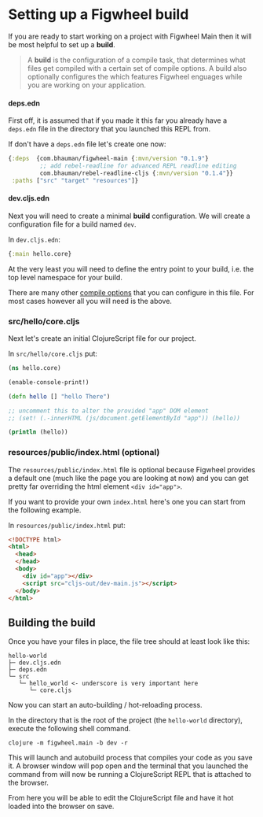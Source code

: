 # Setting up a Figwheel build

If you are ready to start working on a project with Figwheel Main then
it will be most helpful to set up a **build**.

> A **build** is the configuration of a compile task, that determines
> what files get compiled with a certain set of compile options. A
> build also optionally configures the which features Figwheel
> enguages while you are working on your application.

#### deps.edn

First off, it is assumed that if you made it this far you already have
a `deps.edn` file in the directory that you launched this REPL from.

If don't have a `deps.edn` file let's create one now:

```clojure
{:deps  {com.bhauman/figwheel-main {:mvn/version "0.1.9"}
         ;; add rebel-readline for advanced REPL readline editing
         com.bhauman/rebel-readline-cljs {:mvn/version "0.1.4"}}
 :paths ["src" "target" "resources"]}
```

#### dev.cljs.edn

Next you will need to create a minimal **build** configuration. We will
create a configuration file for a build named `dev`.

In `dev.cljs.edn`:

```clojure
{:main hello.core}
```

At the very least you will need to define the entry point to your
build, i.e. the top level namespace for your build. 

There are many other
[compile options](https://clojurescript.org/reference/compiler-options)
that you can configure in this file. For most cases however all you
will need is the above.

### src/hello/core.cljs

Next let's create an initial ClojureScript file for our project.

In `src/hello/core.cljs` put:

```clojure
(ns hello.core)

(enable-console-print!)

(defn hello [] "hello There")

;; uncomment this to alter the provided "app" DOM element
;; (set! (.-innerHTML (js/document.getElementById "app")) (hello))

(println (hello))
```

### resources/public/index.html (optional)

The `resources/public/index.html` file is optional because Figwheel
provides a default one (much like the page you are looking at now) and
you can get pretty far overriding the html element `<div id="app">`.

If you want to provide your own `index.html` here's one you can start
from the following example.

In `resources/public/index.html` put:

```html
<!DOCTYPE html>
<html>
  <head>
  </head>
  <body>
    <div id="app"></div>
    <script src="cljs-out/dev-main.js"></script>
  </body>
</html>
```

## Building the build

Once you have your files in place, the file tree should at least look like this:

```text
hello-world
├─ dev.cljs.edn
├─ deps.edn
└─ src
   └─ hello_world <- underscore is very important here
      └─ core.cljs
```

Now you can start an auto-building / hot-reloading process.

In the directory that is the root of the project (the `hello-world` directory),
execute the following shell command.

```shell
clojure -m figwheel.main -b dev -r
```

This will launch and autobuild process that compiles your code as you
save it. A browser window will pop open and the terminal that you
launched the command from will now be running a ClojureScript REPL that
is attached to the browser.

From here you will be able to edit the ClojureScript file and have it
hot loaded into the browser on save. 































